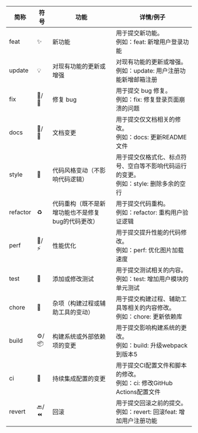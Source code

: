 
| 简称       | 符号    | 功能                         | 详情/例子                                             |
| -------- | ----- | -------------------------- | ------------------------------------------------- |
| feat     | ✨     | 新功能                        | 用于提交新功能。<br>例如：feat: 新增用户登录功能                     |
| update   | 💡    | 对现有功能的更新或增强                | 对现有功能的更新或增强。<br>例如：update: 用户注册功能新增邮箱注册           |
| fix      | 🐞/🐛 | 修复 bug                     | 用于提交 bug 修复。<br>例如：fix: 修复登录页面崩溃的问题               |
| docs     | 📖/📝 | 文档变更                       | 用于提交仅文档相关的修改。<br>例如：docs: 更新README文件              |
| style    | 🍃    | 代码风格变动（不影响代码逻辑）            | 用于提交仅格式化、标点符号、空白等不影响代码运行的变更。<br>例如：style: 删除多余的空行 |
| refactor | ♻️    | 代码重构（既不是新增功能也不是修复bug的代码更改） | 用于提交代码重构。<br>例如：refactor: 重构用户验证逻辑                |
| perf     | 🚀/⚡  | 性能优化                       | 用于提交提升性能的代码修改。<br>例如：perf: 优化图片加载速度               |
| test     | 🧪    | 添加或修改测试                    | 用于提交测试相关的内容。<br>例如：test: 增加用户模块的单元测试              |
| chore    | 🚧    | 杂项（构建过程或辅助工具的变动）           | 用于提交构建过程、辅助工具等相关的内容修改。<br>例如：chore: 更新依赖库         |
| build    | ⚙️/📦 | 构建系统或外部依赖项的变更              | 用于提交影响构建系统的更改。<br>例如：build: 升级webpack到版本5         |
| ci       | 🔗    | 持续集成配置的变更                  | 用于提交CI配置文件和脚本的修改。<br>例如：ci: 修改GitHub Actions配置文件  |
| revert   | 🔙/⏪  | 回滚                         | 用于提交回滚之前的提交。<br>例如：revert: 回滚feat: 增加用户注册功能       |


